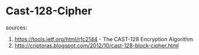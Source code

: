 # Cast-128-Cipher

sources:

1. https://tools.ietf.org/html/rfc2144 -  The CAST-128 Encryption Algorithm
2. http://criptoras.blogspot.com/2012/10/cast-128-block-cipher.html
